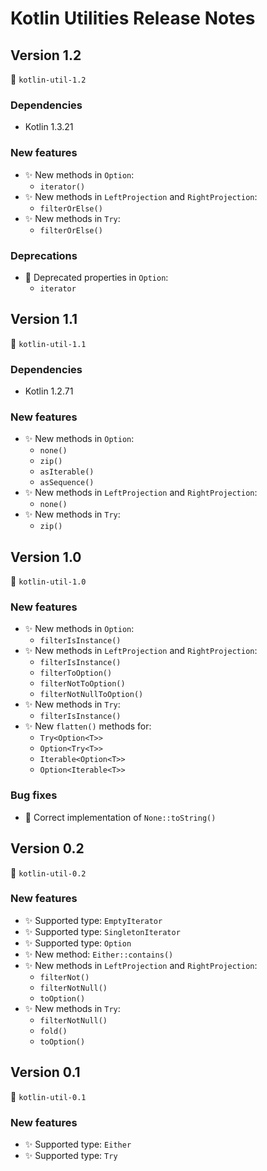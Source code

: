 # Kotlin Utilities Release Notes

## Version 1.2
🔖 `kotlin-util-1.2`

### Dependencies

* Kotlin 1.3.21

### New features

* ✨ New methods in `Option`:
  * `iterator()`
* ✨ New methods in `LeftProjection` and `RightProjection`:
  * `filterOrElse()`
* ✨ New methods in `Try`:
  * `filterOrElse()`

### Deprecations

* 🚫 Deprecated properties in `Option`:
  * `iterator`

## Version 1.1
🔖 `kotlin-util-1.1`

### Dependencies

* Kotlin 1.2.71

### New features

* ✨ New methods in `Option`:
  * `none()`
  * `zip()`
  * `asIterable()`
  * `asSequence()`
* ✨ New methods in `LeftProjection` and `RightProjection`:
  * `none()`
* ✨ New methods in `Try`:
  * `zip()`

## Version 1.0
🔖 `kotlin-util-1.0`

### New features

* ✨ New methods in `Option`:
  * `filterIsInstance()`
* ✨ New methods in `LeftProjection` and `RightProjection`:
  * `filterIsInstance()`
  * `filterToOption()`
  * `filterNotToOption()`
  * `filterNotNullToOption()`
* ✨ New methods in `Try`:
  * `filterIsInstance()`
* ✨ New `flatten()` methods for:
  * `Try<Option<T>>` 
  * `Option<Try<T>>`
  * `Iterable<Option<T>>`
  * `Option<Iterable<T>>`

### Bug fixes

* 🐛 Correct implementation of `None::toString()`

## Version 0.2

🔖 `kotlin-util-0.2`

### New features

* ✨ Supported type: `EmptyIterator`
* ✨ Supported type: `SingletonIterator`
* ✨ Supported type: `Option`
* ✨ New method: `Either::contains()`
* ✨ New methods in `LeftProjection` and `RightProjection`:
  * `filterNot()` 
  * `filterNotNull()` 
  * `toOption()`
* ✨ New methods in `Try`:
  * `filterNotNull()` 
  * `fold()`
  * `toOption()`

## Version 0.1

🔖 `kotlin-util-0.1`

### New features

* ✨ Supported type: `Either`
* ✨ Supported type: `Try`
